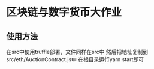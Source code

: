 # 区块链与数字货币大作业

## 使用方法

在src中使用truffle部署，文件同样在src中
然后把地址复制到src/eth/AuctionContract.js中
在根目录运行yarn start即可